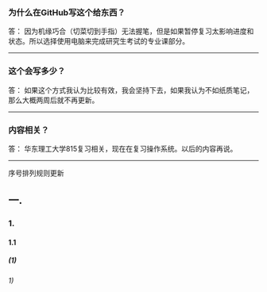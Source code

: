 ### 为什么在GitHub写这个给东西？
答： 因为机缘巧合（切菜切到手指）无法握笔，但是如果暂停复习太影响进度和状态。所以选择使用电脑来完成研究生考试的专业课部分。
***
### 这个会写多少？
答： 如果这个方式我认为比较有效，我会坚持下去，如果我认为不如纸质笔记，那么大概两周后就不再更新。
***
### 内容相关？
答： 华东理工大学815复习相关，现在在复习操作系统。以后的内容再说。
***
序号排列规则更新
## 一.
### 1.
#### 1.1
##### (1)
###### 1)
